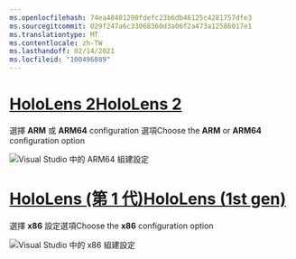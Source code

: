 ```yaml
---
ms.openlocfilehash: 74ea48401290fdefc23b6db46125c4281757dfe3
ms.sourcegitcommit: 029f247a6c33068360d3a06f2a473a12586017e1
ms.translationtype: MT
ms.contentlocale: zh-TW
ms.lasthandoff: 02/14/2021
ms.locfileid: "100496089"
---
```

# <a name="hololens-2"></a>[<span data-ttu-id="b82de-101">HoloLens 2</span><span class="sxs-lookup"><span data-stu-id="b82de-101">HoloLens 2</span></span>](#tab/hl2)

<span data-ttu-id="b82de-102">選擇 **ARM** 或 **ARM64** configuration 選項</span><span class="sxs-lookup"><span data-stu-id="b82de-102">Choose the **ARM** or **ARM64** configuration option</span></span>

![Visual Studio 中的 ARM64 組建設定](../images/arm64setting.png)

# <a name="hololens-1st-gen"></a>[<span data-ttu-id="b82de-104">HoloLens (第 1 代)</span><span class="sxs-lookup"><span data-stu-id="b82de-104">HoloLens (1st gen)</span></span>](#tab/hl)

<span data-ttu-id="b82de-105">選擇 **x86** 設定選項</span><span class="sxs-lookup"><span data-stu-id="b82de-105">Choose the **x86** configuration option</span></span>

![Visual Studio 中的 x86 組建設定](../images/x86setting.png)